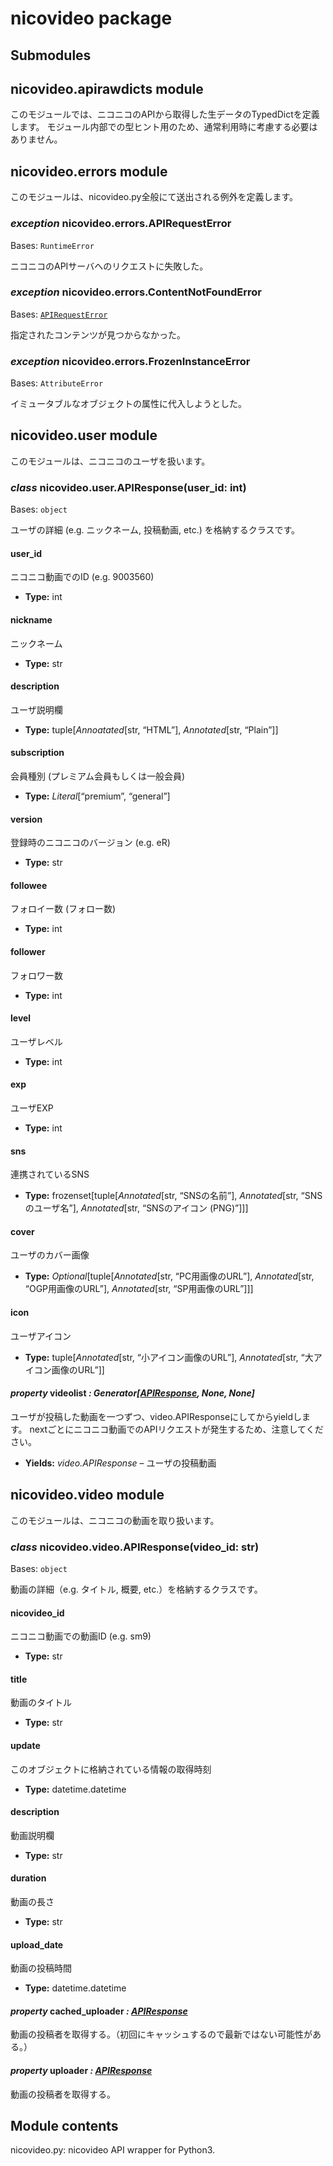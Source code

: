 # nicovideo package

## Submodules

## nicovideo.apirawdicts module

このモジュールでは、ニコニコのAPIから取得した生データのTypedDictを定義します。
モジュール内部での型ヒント用のため、通常利用時に考慮する必要はありません。

## nicovideo.errors module

このモジュールは、nicovideo.py全般にて送出される例外を定義します。

### *exception* nicovideo.errors.APIRequestError

Bases: `RuntimeError`

ニコニコのAPIサーバへのリクエストに失敗した。

### *exception* nicovideo.errors.ContentNotFoundError

Bases: [`APIRequestError`](#nicovideo.errors.APIRequestError)

指定されたコンテンツが見つからなかった。

### *exception* nicovideo.errors.FrozenInstanceError

Bases: `AttributeError`

イミュータブルなオブジェクトの属性に代入しようとした。

## nicovideo.user module

このモジュールは、ニコニコのユーザを扱います。

### *class* nicovideo.user.APIResponse(user_id: int)

Bases: `object`

ユーザの詳細 (e.g. ニックネーム, 投稿動画, etc.) を格納するクラスです。

#### user_id

ニコニコ動画でのID (e.g. 9003560)

* **Type:**
  int

#### nickname

ニックネーム

* **Type:**
  str

#### description

ユーザ説明欄

* **Type:**
  tuple[*Annoatated*[str, “HTML”], *Annotated*[str, “Plain”]]

#### subscription

会員種別 (プレミアム会員もしくは一般会員)

* **Type:**
  *Literal*[“premium”, “general”]

#### version

登録時のニコニコのバージョン (e.g. eR)

* **Type:**
  str

#### followee

フォロイー数 (フォロー数)

* **Type:**
  int

#### follower

フォロワー数

* **Type:**
  int

#### level

ユーザレベル

* **Type:**
  int

#### exp

ユーザEXP

* **Type:**
  int

#### sns

連携されているSNS

* **Type:**
  frozenset[tuple[*Annotated*[str, “SNSの名前”], *Annotated*[str, “SNSのユーザ名”], *Annotated*[str, “SNSのアイコン (PNG)”]]]

#### cover

ユーザのカバー画像

* **Type:**
  *Optional*[tuple[*Annotated*[str, “PC用画像のURL”], *Annotated*[str, “OGP用画像のURL”], *Annotated*[str, “SP用画像のURL”]]]

#### icon

ユーザアイコン

* **Type:**
  tuple[*Annotated*[str, “小アイコン画像のURL”], *Annotated*[str, “大アイコン画像のURL”]]

#### *property* videolist *: Generator[[APIResponse](#nicovideo.video.APIResponse), None, None]*

ユーザが投稿した動画を一つずつ、video.APIResponseにしてからyieldします。
nextごとにニコニコ動画でのAPIリクエストが発生するため、注意してください。

* **Yields:**
  *video.APIResponse* – ユーザの投稿動画

## nicovideo.video module

このモジュールは、ニコニコの動画を取り扱います。

### *class* nicovideo.video.APIResponse(video_id: str)

Bases: `object`

動画の詳細（e.g. タイトル, 概要, etc.）を格納するクラスです。

#### nicovideo_id

ニコニコ動画での動画ID (e.g. sm9)

* **Type:**
  str

#### title

動画のタイトル

* **Type:**
  str

#### update

このオブジェクトに格納されている情報の取得時刻

* **Type:**
  datetime.datetime

#### description

動画説明欄

* **Type:**
  str

#### duration

動画の長さ

* **Type:**
  str

#### upload_date

動画の投稿時間

* **Type:**
  datetime.datetime

#### *property* cached_uploader *: [APIResponse](#nicovideo.user.APIResponse)*

動画の投稿者を取得する。（初回にキャッシュするので最新ではない可能性がある。）

#### *property* uploader *: [APIResponse](#nicovideo.user.APIResponse)*

動画の投稿者を取得する。

## Module contents

nicovideo.py: nicovideo API wrapper for Python3.
